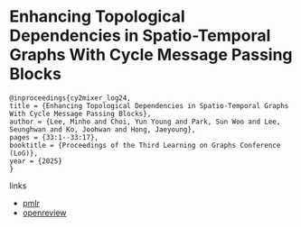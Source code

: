 # Enhancing Topological Dependencies in Spatio-Temporal Graphs With Cycle Message Passing Blocks

```
@inproceedings{cy2mixer_log24,
title = {Enhancing Topological Dependencies in Spatio-Temporal Graphs With Cycle Message Passing Blocks},
author = {Lee, Minho and Choi, Yun Young and Park, Sun Woo and Lee, Seunghwan and Ko, Joohwan and Hong, Jaeyoung},
pages = {33:1--33:17},
booktitle = {Proceedings of the Third Learning on Graphs Conference (LoG)},
year = {2025}
}
```

links
- [pmlr](https://proceedings.mlr.press/v269/lee25a.html)
- [openreview](https://openreview.net/forum?id=LzTlTZZIN5)
